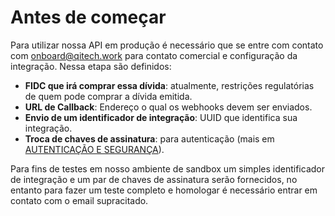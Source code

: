 # Antes de começar

Para utilizar nossa API em produção é necessário que se entre com contato com [onboard@qitech.work](mailto:onboard@qitech.work) para contato comercial e configuração da integração. Nessa etapa são definidos:

- **FIDC que irá comprar essa dívida**: atualmente, restrições regulatórias de quem pode comprar a dívida emitida.
- **URL de Callback**: Endereço o qual os webhooks devem ser enviados.
- **Envio de um identificador de integração**: UUID que identifica sua integração.
- **Troca de chaves de assinatura**: para autenticação (mais em [AUTENTICAÇÃO E SEGURANÇA](?file=221)).

Para fins de testes em nosso ambiente de sandbox um simples identificador de integração e um par de chaves de assinatura serão fornecidos, no entanto para fazer um teste completo e homologar é necessário entrar em contato com o email supracitado.
